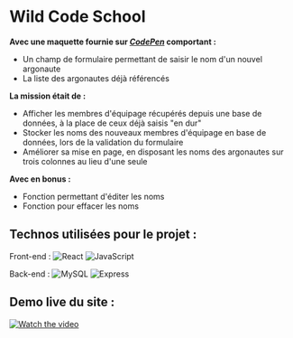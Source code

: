 
# Wild Code School

__Avec une maquette fournie sur [_CodePen_](https://codepen.io/wildcodeschool/pen/LYpoBBN) comportant :__
* Un champ de formulaire permettant de saisir le nom d'un nouvel argonaute
* La liste des argonautes déjà référencés

__La mission était de :__
* Afficher les membres d'équipage récupérés depuis une base de données, à la place de ceux déjà saisis "en dur"
* Stocker les noms des nouveaux membres d'équipage en base de données, lors de la validation du formulaire
* Améliorer sa mise en page, en disposant les noms des argonautes sur trois colonnes au lieu d'une seule

__Avec en bonus :__
* Fonction permettant d'éditer les noms
* Fonction pour effacer les noms
## Technos utilisées pour le projet :

Front-end :
![React](https://img.shields.io/badge/React-20232A?style=for-the-badge&logo=react&logoColor=61DAFB)
![JavaScript](https://img.shields.io/badge/JavaScript-F7DF1E?style=for-the-badge&logo=javascript&logoColor=black) 

Back-end :
![MySQL](https://img.shields.io/badge/MySQL-00000F?style=for-the-badge&logo=mysql&logoColor=white)
![Express](https://img.shields.io/badge/Express.js-404D59?style=for-the-badge)
## Demo live du site :


[![Watch the video](https://i.imgur.com/vKb2F1B.png)](https://www.youtube.com/watch?v=t-07IBcKgmkY)


